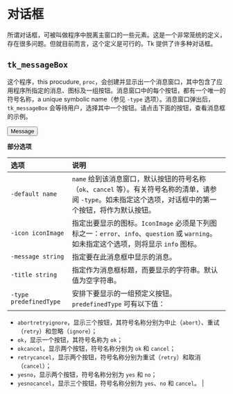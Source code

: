 # 对话框

所谓对话框，可被叫做程序中脱离主窗口的一些元素。这是一个非常笼统的定义，存在很多问题。但就目前而言，这个定义是可行的。Tk 提供了许多种对话框。


## `tk_messageBox`

这个程序，this procudure, `proc`，会创建并显示出一个消息窗口，其中包含了应用程序所指定的消息、图标及一组按钮。消息窗口中的每个按钮，都有一个唯一的符号名称，a unique symbolic name（参见 `-type` 选项）。消息窗口弹出后，`tk_messageBox` 会等待用户，选择其中一个按钮。请点击下面的按钮，查看消息框的示例。


<input type="button" value="Message" onClick="alert('This is a message box')" />



**部分选项**

| 选项 | 说明 |
| :-- | :-- |
| `-default name` | `name` 给到该消息窗口，默认按钮的符号名称（`ok`、`cancel` 等）。有关符号名称的清单，请参阅 `-type`。如未指定这个选项，对话框中的第一个按钮，将作为默认按钮。 |
| `-icon iconImage` | 指定出要显示的图标。`IconImage` 必须是下列图标之一：`error`、`info`、`question` 或 `warning`。如未指定这个选项，则将显示 `info` 图标。 |
| `-message string` | 指定要在此消息框中显示的消息。 |
| `-title string` | 指定作为消息框标题，而要显示的字符串。默认值为空字符串。 |
| `-type predefinedType` | 安排下要显示的一组预定义按钮。`predefinedType` 可有以下值：<br />
- `abortretryignore`，显示三个按钮，其符号名称分别为中止（`abort`）、重试（`retry`）和忽略（`ignore`）；<br />
- `ok`，显示一个按钮，其符号名称为 `ok`；<br />
- `okcancel`，显示两个按钮，符号名称分别为 `ok` 和 `cancel`；<br />
- `retrycancel`，显示两个按钮，符号名称分别为重试（`retry`）和取消（`cancel`）；<br />
- `yesno`，显示两个按钮，符号名称分别为 `yes` 和 `no`；<br />
- `yesnocancel`，显示三个按钮，符号名称分别为 `yes`、`no` 和 `cancel`。 |
